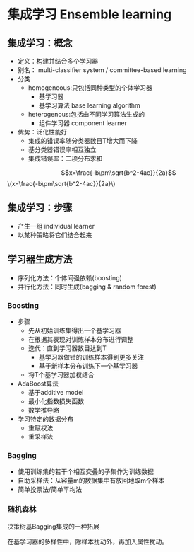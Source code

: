 # 集成学习 Ensemble learning

## 集成学习：概念

- 定义：构建并结合多个学习器
- 别名： multi-classifier system / committee-based learning
- 分类
  - homogeneous:只包括同种类型的个体学习器
    - 基学习器
    - 基学习算法 base learning algorithm
  - heterogenous:包括由不同学习算法生成的
    - 组件学习器 component learner
- 优势：泛化性能好
  - 集成的错误率随分类器数目T增大而下降
  - 基分类器错误率相互独立
  - 集成错误率：二项分布求和

<script type="text/x-mathjax-config">
       MathJax.Hub.Config({
        tex2jax: {
          inlineMath: [ ['$','$'], ["\\(","\\)"] ],
          displayMath: [ ['$$', '$$'], ["\\[", "\\]"] ],
          processEscapes: true
        },
        TeX: {
          equationNumbers: {autoNumber: 'AMS'},
          Macros: {bm: "\\boldsymbol"}
        },
        'HTML-CSS': {
          imageFont: null
        }
      });
</script>

$$x=\frac{-b\pm\sqrt{b^2-4ac}}{2a}$$
\\(x=\frac{-b\pm\sqrt{b^2-4ac}}{2a}\\)

## 集成学习：步骤

- 产生一组 individual learner
- 以某种策略将它们结合起来

## 学习器生成方法

- 序列化方法：个体间强依赖(boosting)
- 并行化方法：同时生成(bagging & random forest)

### Boosting

- 步骤
  - 先从初始训练集得出一个基学习器
  - 在根据其表现对训练样本分布进行调整
  - 迭代：直到学习器数目达到T
    - 基学习器做错的训练样本得到更多关注
    - 基于新样本分布训练下一个基学习器
  - 将T个基学习器加权结合
- AdaBoost算法
  - 基于additive model
  - 最小化指数损失函数
  - 数学推导略
- 学习特定的数据分布
  - 重赋权法
  - 重采样法

### Bagging

- 使用训练集的若干个相互交叠的子集作为训练数据
- 自助采样法：从容量m的数据集中有放回地取m个样本
- 简单投票法/简单平均法

### 随机森林

决策树基Bagging集成的一种拓展

在基学习器的多样性中，除样本扰动外，再加入属性扰动。